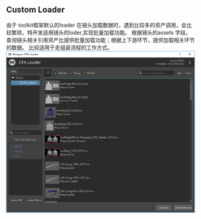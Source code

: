 ## Custom Loader
由于 toolkit框架默认的loader 在镜头加载数据时，遇到比较多的资产调用，会比较繁琐，特开发适用镜头的loder,实现批量加载功能。
根据镜头的assets 字段，查询镜头相关引用资产比提供批量加载功能；根据上下游环节，提供加载相关环节的数据。
比较适用于走组装流程的工作方式。
![image](https://github.com/DiLinTian/tk-cfaloader/blob/master/loader.png)
